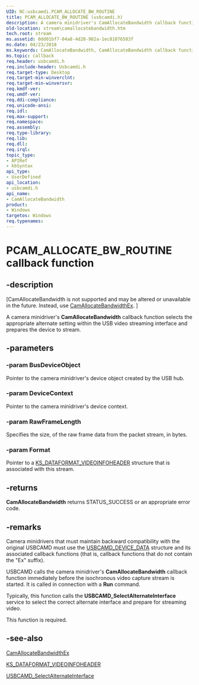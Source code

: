 ```yaml
---
UID: NC:usbcamdi.PCAM_ALLOCATE_BW_ROUTINE
title: PCAM_ALLOCATE_BW_ROUTINE (usbcamdi.h)
description: A camera minidriver's CamAllocateBandwidth callback function selects the appropriate alternate setting within the USB video streaming interface and prepares the device to stream.
old-location: stream\camallocatebandwidth.htm
tech.root: stream
ms.assetid: 0dd01bf7-04a8-4d20-982a-1ec81076583f
ms.date: 04/23/2018
ms.keywords: CamAllocateBandwidth, CamAllocateBandwidth callback function [Streaming Media Devices], PCAM_ALLOCATE_BW_ROUTINE, PCAM_ALLOCATE_BW_ROUTINE callback, stream.camallocatebandwidth, usbcamdi/CamAllocateBandwidth, usbcmdpr_4e7b22dc-0f6d-4a9b-82df-61c14cae981b.xml
ms.topic: callback
req.header: usbcamdi.h
req.include-header: Usbcamdi.h
req.target-type: Desktop
req.target-min-winverclnt: 
req.target-min-winversvr: 
req.kmdf-ver: 
req.umdf-ver: 
req.ddi-compliance: 
req.unicode-ansi: 
req.idl: 
req.max-support: 
req.namespace: 
req.assembly: 
req.type-library: 
req.lib: 
req.dll: 
req.irql: 
topic_type:
- APIRef
- kbSyntax
api_type:
- UserDefined
api_location:
- usbcamdi.h
api_name:
- CamAllocateBandwidth
product:
- Windows
targetos: Windows
req.typenames: 
---
```


# PCAM_ALLOCATE_BW_ROUTINE callback function


## -description


<p class="CCE_Message">[CamAllocateBandwidth is not supported and may be altered or unavailable in the future. Instead, use <a href="https://docs.microsoft.com/windows-hardware/drivers/ddi/content/usbcamdi/nc-usbcamdi-pcam_allocate_bw_routine_ex">CamAllocateBandwidthEx</a>.
]

A camera minidriver's <b>CamAllocateBandwidth</b> callback function selects the appropriate alternate setting within the USB video streaming interface and prepares the device to stream.


## -parameters




### -param BusDeviceObject

Pointer to the camera minidriver's device object created by the USB hub.


### -param DeviceContext

Pointer to the camera minidriver's device context.


### -param RawFrameLength

Specifies the size, of the raw frame data from the packet stream, in bytes.


### -param Format

Pointer to a <a href="https://docs.microsoft.com/windows-hardware/drivers/ddi/content/ksmedia/ns-ksmedia-tagks_dataformat_videoinfoheader">KS_DATAFORMAT_VIDEOINFOHEADER</a> structure that is associated with this stream.


## -returns



<b>CamAllocateBandwidth</b> returns STATUS_SUCCESS or an appropriate error code.




## -remarks



Camera minidrivers that must maintain backward compatibility with the original USBCAMD must use the <a href="https://docs.microsoft.com/windows-hardware/drivers/ddi/content/usbcamdi/ns-usbcamdi-_usbcamd_device_data">USBCAMD_DEVICE_DATA</a> structure and its associated callback functions (that is, callback functions that do not contain the "Ex" suffix).

USBCAMD calls the camera minidriver's <b>CamAllocateBandwidth</b> callback function immediately before the isochronous video capture stream is started. It is called in connection with a <b>Run</b> command.

Typically, this function calls the <b>USBCAMD_SelectAlternateInterface</b> service to select the correct alternate interface and prepare for streaming video.

This function is required.




## -see-also




<a href="https://docs.microsoft.com/windows-hardware/drivers/ddi/content/usbcamdi/nc-usbcamdi-pcam_allocate_bw_routine_ex">CamAllocateBandwidthEx</a>



<a href="https://docs.microsoft.com/windows-hardware/drivers/ddi/content/ksmedia/ns-ksmedia-tagks_dataformat_videoinfoheader">KS_DATAFORMAT_VIDEOINFOHEADER</a>



<a href="https://docs.microsoft.com/windows-hardware/drivers/ddi/content/usbcamdi/nf-usbcamdi-usbcamd_selectalternateinterface">USBCAMD_SelectAlternateInterface</a>
 

 


